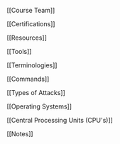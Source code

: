 
[[Course Team]]

[[Certifications]]

[[Resources]]

[[Tools]]

[[Terminologies]]

[[Commands]]

[[Types of Attacks]]

[[Operating Systems]]

[[Central Processing Units (CPU's)]]

[[Notes]]

